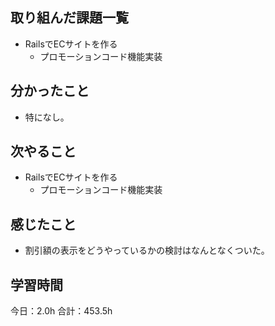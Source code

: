 ## 取り組んだ課題一覧
*  RailsでECサイトを作る
   * プロモーションコード機能実装
## 分かったこと
* 特になし。
  
    
    

## 次やること
*  RailsでECサイトを作る
   *  プロモーションコード機能実装
## 感じたこと
*  割引額の表示をどうやっているかの検討はなんとなくついた。
 
## 学習時間
今日：2.0h
合計：453.5h
